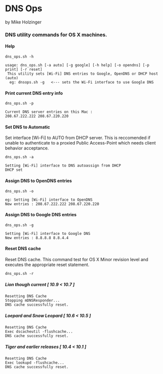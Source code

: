 # DNS Ops 
by Mike Holzinger

### DNS utility commands for OS X machines.


#### Help
`
dns_ops.sh -h
`

```
usage: dns_ops.sh [-a auto] [-g google] [-h help] [-o opendns] [-p print] [-r reset]
 This utility sets [Wi-Fi] DNS entries to Google, OpenDNS or DHCP host (auto)
  eg: dnsops.sh -g   <--- sets the Wi-Fi interface to use Google DNS
```

#### Print current DNS entry info
`
dns_ops.sh -p
`

```
Current DNS server entries on this Mac :
208.67.222.222 208.67.220.220
```

#### Set DNS to Automatic

Set interface [Wi-Fi] to AUTO from DHCP server. This is reccomended if unable to authenticate to a proxied Public Access-Point which needs client behavior acceptance.

`
dns_ops.sh -a
`

```
Setting [Wi-Fi] interface to DNS autoassign from DHCP
DHCP set
```



#### Assign DNS to OpenDNS entries

`
dns_ops.sh -o
`

```
eg: Setting [Wi-Fi] interface to OpenDNS
New entries : 208.67.222.222 208.67.220.220
```

#### Assign DNS to Google DNS entries
`
dns_ops.sh -g
`

```
Setting [Wi-Fi] interface to Google DNS
New entries : 8.8.8.8 8.8.4.4
```

#### Reset DNS cache

Reset DNS cache. This command test for OS X Minor revision level and executes the appropriate reset statement.

`
dns_ops.sh -r
`

##### Lion though current [ 10.9 < 10.7 ]
```
Resetting DNS Cache
Stopping mDNSResponder...
DNS cache successfully reset.
```
##### Loepard and Snow Leopard [ 10.6 < 10.5 ]
```
Resetting DNS Cache
Exec dscacheutil -flushcache...
DNS cache successfully reset.
```
##### Tiger and earlier releases [ 10.4 < 10.1 ]
```
Resetting DNS Cache
Exec lookupd -flushcache...
DNS cache successfully reset.
```

